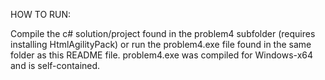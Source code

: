 HOW TO RUN:

Compile the c# solution/project found in the problem4 subfolder (requires installing HtmlAgilityPack) 
or run the problem4.exe file found in the same folder as this README file. problem4.exe was compiled for Windows-x64 and is self-contained.